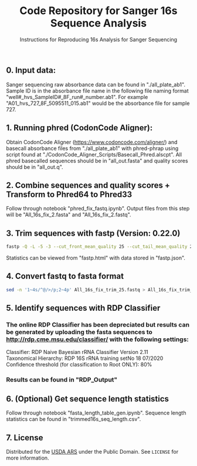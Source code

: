 <h1 align="center">Code Repository for Sanger 16s Sequence Analysis</h3>

 <p align="center">
    Instructions for Reproducing 16s Analysis for Sanger Sequencing
    <br />
   <br />
   <br />
  </p>
  

## 0. Input data:

Sanger sequencing raw absorbance data can be found in "./all_plate_ab1". Sample ID is in the absorbance file name in the following file naming format "well#_hvs_SampleID#_8F_run#_number.ab1". For example "A01_hvs_727_8F_5095511_015.ab1" would be the absorbance file for sample 727.

## 1. Running phred (CodonCode Aligner):
Obtain CodonCode Aligner (https://www.codoncode.com/aligner/) and basecall absorbance files from "./all_plate_ab1" with phred-phrap using script found at "./CodonCode_Aligner_Scripts/Basecall_Phred.alscpt". All phred basecalled sequences should be in "all_out.fasta" and quality scores should be in "all_out.q".

## 2. Combine sequences and quality scores + Transform to Phred64 to Phred33
Follow through notebook "phred_fix_fastq.ipynb". Output files from this step will be "All_16s_fix_2.fasta" and "All_16s_fix_2.fastq". 

## 3. Trim sequences with fastp (Version: 0.22.0)
```sh
fastp -Q -L -5 -3 --cut_front_mean_quality 25 --cut_tail_mean_quality 25 -i All_16s_fix.fastq -o All_16s_fix_trim_25.fastq 
```
Statistics can be viewed from "fastp.html" with data stored in "fastp.json".

## 4. Convert fastq to fasta format
```sh
sed -n '1~4s/^@/>/p;2~4p' All_16s_fix_trim_25.fastq > All_16s_fix_trim_25.fasta 
```

## 5. Identify sequences with RDP Classifier
### The online RDP Classifier has been depreciated but results can be generated by uploading the fasta sequences to http://rdp.cme.msu.edu/classifier/ with the following settings: <br>

Classifier: RDP Naive Bayesian rRNA Classifier Version 2.11 <br>
Taxonomical Hierarchy: RDP 16S rRNA training setNo 18 07/2020 <br>
Confidence threshold (for classification to Root ONLY): 80% <br>


### Results can be found in "RDP_Output"

## 6. (Optional) Get sequence length statistics
Follow through notebook "fasta_length_table_gen.ipynb". Sequence length statistics can be found in "trimmed16s_seq_length.csv".

## 7. License
Distributed for the [USDA ARS](https://www.ars.usda.gov/) under the Public Domain. See `LICENSE` for more information.
